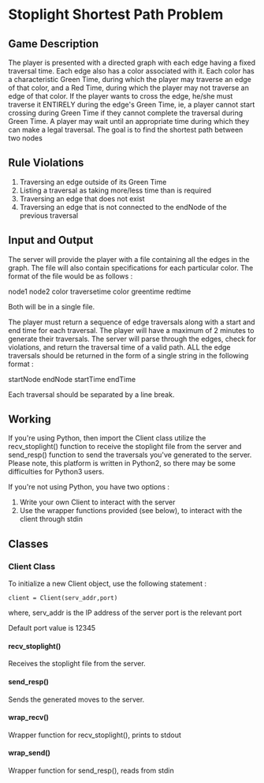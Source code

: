 # Stoplight Shortest Path Problem
## Game Description
The player is presented with a directed graph with each edge having a fixed traversal time. Each edge also has a color associated with it. Each color has a characteristic Green Time, during which the player may traverse an edge of that color, and a Red Time, during which the player may not traverse an edge of that color. If the player wants to cross the edge, he/she must traverse it ENTIRELY during the edge's Green Time, ie, a player cannot start crossing during Green Time if they cannot complete the traversal during Green Time. A player may wait until an appropriate time during which they can make a legal traversal. The goal is to find the shortest path between two nodes

## Rule Violations
1. Traversing an edge outside of its Green Time
2. Listing a traversal as taking more/less time than is required
3. Traversing an edge that does not exist
4. Traversing an edge that is not connected to the endNode of the previous traversal

## Input and Output
The server will provide the player with a file containing all the edges in the graph. The file will also contain specifications for each particular color. The format of the file would be as follows : 

node1 node2 color traversetime
color greentime redtime 

Both will be in a single file.

The player must return a sequence of edge traversals along with a start and end time for each traversal. The player will have a maximum of 2 minutes to generate their traversals. The server will parse through the edges, check for violations, and return the traversal time of a valid path. ALL the edge traversals should be returned in the form of a single string in the following format :

startNode endNode startTime endTime

Each traversal should be separated by a line break. 

## Working
If you're using Python, then import the Client class utilize the recv_stoplight() function to receive the stoplight file from the server and send_resp() function to send the traversals you've generated to the server. Please note, this platform is written in Python2, so there may be some difficulties for Python3 users.

If you're not using Python, you have two options :

1. Write your own Client to interact with the server
2. Use the wrapper functions provided (see below), to interact with the client through stdin

## Classes
### Client Class
To initialize a new Client object, use the following statement :

	client = Client(serv_addr,port)

where, serv_addr is the IP address of the server
	   port is the relevant port

Default port value is 12345	

#### recv_stoplight()
Receives the stoplight file from the server.
#### send_resp()
Sends the generated moves to the server.
#### wrap_recv()
Wrapper function for recv_stoplight(), prints to stdout
#### wrap_send()
Wrapper function for send_resp(), reads from stdin


